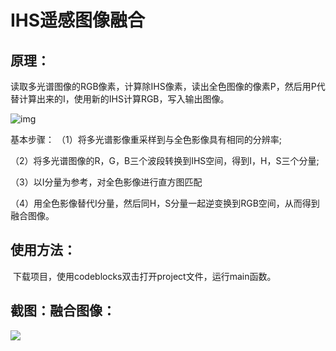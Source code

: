 
# IHS遥感图像融合

## 原理：

​	读取多光谱图像的RGB像素，计算除IHS像素，读出全色图像的像素P，然后用P代替计算出来的I，使用新的IHS计算RGB，写入输出图像。



![img](https://camo.githubusercontent.com/16e5d6da2a6288196dde3ef776452888cf797b30/687474703a2f2f7777312e73696e61696d672e636e2f6c617267652f36646562373261336c7931667869627970613973706a3230687630386e64667a2e6a7067)

基本步骤：
（1）将多光谱影像重采样到与全色影像具有相同的分辨率;

（2）将多光谱图像的R，G，B三个波段转换到IHS空间，得到I，H，S三个分量;

（3）以I分量为参考，对全色影像进行直方图匹配

（4）用全色影像替代I分量，然后同H，S分量一起逆变换到RGB空间，从而得到融合图像。


## 使用方法：

​	下载项目，使用codeblocks双击打开project文件，运行main函数。

## 截图：融合图像：

![](http://ww1.sinaimg.cn/large/005Jzifvly1fxugfvt5xnj30jp0hkx2x.jpg)
